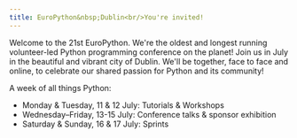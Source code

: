 ```yaml
---
title: EuroPython&nbsp;Dublin<br/>You're invited!
---
```


Welcome to the 21st EuroPython. We're the oldest and longest running
volunteer-led Python programming conference on the planet! Join us in July in
the beautiful and vibrant city of Dublin. We'll be together, face to face and
online, to celebrate our shared passion for Python and its community!

A week of all things Python:

- Monday & Tuesday, 11 & 12 July: Tutorials & Workshops
- Wednesday–Friday, 13-15 July: Conference talks & sponsor exhibition
- Saturday & Sunday, 16 & 17 July: Sprints
